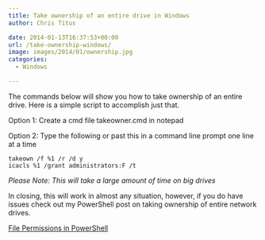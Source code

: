 ```yaml
---
title: Take ownership of an entire drive in Windows
author: Chris Titus

date: 2014-01-13T16:37:53+00:00
url: /take-ownership-windows/
image: images/2014/01/ownership.jpg
categories:
  - Windows

---
```

The commands below will show you how to take ownership of an entire drive. Here is a simple script to accomplish just that.<!--more-->

Option 1: Create a cmd file takeowner.cmd in notepad

Option 2: Type the following or past this in a command line prompt one line at a time

```
takeown /f %1 /r /d y
icacls %1 /grant administrators:F /t
```
_Please Note: This will take a large amount of time on big drives_

In closing, this will work in almost any situation, however, if you do have issues check out my PowerShell post on taking ownership of entire network drives.

[File Permissions in PowerShell][5]

 [5]: https://christitus.com/changing-file-permissions/
